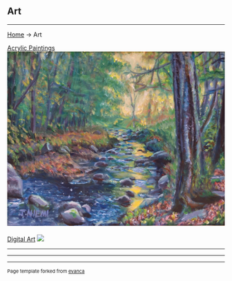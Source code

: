 ## Art

---
[Home](/) -> Art

[Acrylic Paintings](/acrylic)
[<img src="images/acrylic_paintings/Babbling Brook.jpg?raw=false"/>](/art)
<br><br>
[Digital Art](/digital_art)
[<img src="https://media.indiedb.com/images/presskit/1/2/1054/Chipmonk_Cover_Art_ReallyWide.1.png?raw=true"/>](/game_dev)

---

---

---
<p style="font-size:11px">Page template forked from <a href="https://github.com/evanca/quick-portfolio">evanca</a></p>
<!-- Remove above link if you don't want to attibute -->
